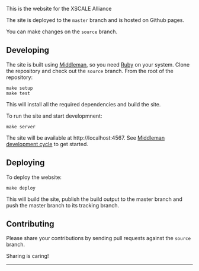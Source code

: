 This is the website for the XSCALE Alliance

The site is deployed to the `master` branch and is hosted on Github pages.

You can make changes on the `source` branch.

## Developing

The site is built using [Middleman], so you need [Ruby] on your system.
Clone the repository and check out the `source` branch. 
From the root of the repository:

```
make setup
make test
```

This will install all the required dependencies and build the site.

To run the site and start developmnent:

```
make server
```

The site will be available at http://localhost:4567.
See [Middleman development cycle] to get started.

## Deploying

To deploy the website:

```
make deploy
```

This will build the site, publish the build output to the master branch 
and push the master branch to its tracking branch.

## Contributing

Please share your contributions by sending pull requests against the `source` branch.

Sharing is caring!

---

  [Middleman]: https://middlemanapp.com/
  [Middleman development cycle]: https://middlemanapp.com/basics/development-cycle/
  [Ruby]: https://www.ruby-lang.org/en/documentation/installation/